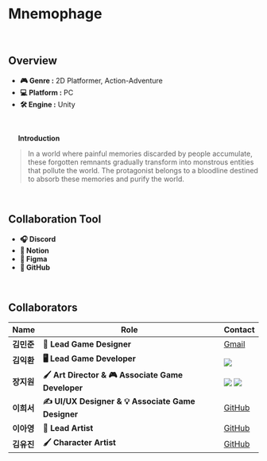 # Mnemophage
<br>

## Overview
- **🎮 Genre :** 2D Platformer, Action-Adventure
- **💻 Platform :** PC
- **🛠 Engine :** Unity
<br>

&nbsp;&nbsp;&nbsp;&nbsp; **Introduction**
> In a world where painful memories discarded by people accumulate, these forgotten remnants gradually transform into monstrous entities that pollute the world. The protagonist belongs to a bloodline destined to absorb these memories and purify the world.</p>
<br>

## Collaboration Tool
- **🎧 Discord** 
- **📝 Notion** 
- **🎨 Figma**
- **🐙 GitHub** 

<br>

## Collaborators  

| **Name** | **Role** | **Contact** |
|----------|----------|-----------|
| **김민준** | **👑 Lead Game Designer** | [Gmail](https://github.com/username1) |
| **김익환** | **🖥️ Lead Game Developer** | <img src="https://img.shields.io/badge/--333333.svg?&style=for-the-badge&logo=github&logoColor=D9E6F2&logoWidth=40&label=" style="vertical-align: middle; padding-top: 5px; margin-bottom: -5px;"> |
| **장지원** | **🖌️ Art Director & 🎮 Associate Game Developer** | <a href="https://mail.google.com/mail/?view=cm&fs=1&to=aspyn.j04@gmail.com"><img src="https://img.shields.io/badge/gmail-333333.svg?&style=for-the-badge&logo=gmail&logoColor=D9E6F2" style="vertical-align: middle;"></a> <a href="https://www.discord.com/users/826455342350073887"><img src="https://img.shields.io/badge/discord-333333.svg?&style=for-the-badge&logo=discord&logoColor=D9E6F2" style="vertical-align: middle;"></a> |
| **이희서** | **✍️ UI/UX Designer & 💡 Associate Game Designer** | [GitHub](https://github.com/username5) |
| **이아영** | **🎨 Lead Artist** | [GitHub](https://github.com/username4) |
| **김유진** | **🖌️ Character Artist** | [GitHub](https://github.com/username3) |


